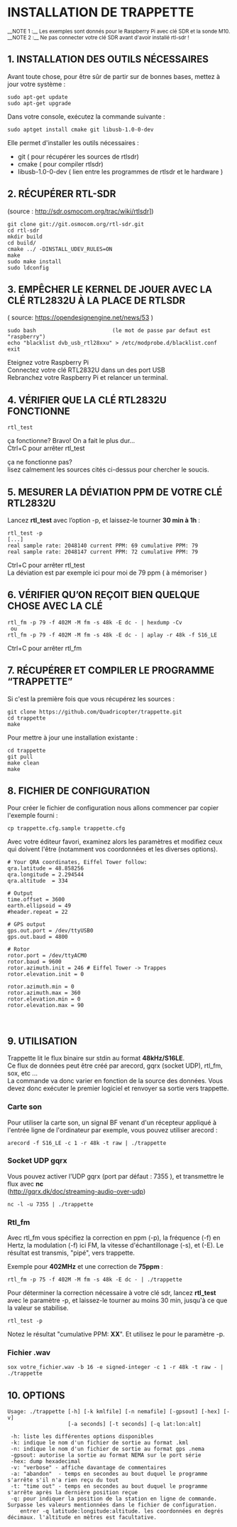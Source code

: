 # INSTALLATION DE TRAPPETTE  

<small>
__NOTE 1 :__ Les exemples sont donnés pour le Raspberry Pi avec clé SDR et la sonde M10.  
__NOTE 2 :__ Ne pas connecter votre clé SDR avant d'avoir installé rtl-sdr  ! 
</small>

## 1.	INSTALLATION DES OUTILS NÉCESSAIRES  

Avant toute chose, pour être sûr de partir sur de bonnes bases, mettez à jour votre système :  

	sudo apt-get update
	sudo apt-get upgrade  
	
Dans votre console, exécutez la commande suivante :  

	sudo aptget install cmake git libusb-1.0-0-dev

Elle permet d'installer les outils nécessaires :   

* git ( pour récupérer les sources de rtlsdr)
* cmake ( pour compiler rtlsdr)
* libusb-1.0-0-dev ( lien entre les programmes de rtlsdr et le hardware )  


## 2.	RÉCUPÉRER RTL-SDR  

(source : http://sdr.osmocom.org/trac/wiki/rtlsdr])  

	git clone git://git.osmocom.org/rtl-sdr.git
	cd rtl-sdr
	mkdir build
	cd build/
	cmake ../ -DINSTALL_UDEV_RULES=ON
	make
	sudo make install
	sudo ldconfig
    
## 3.	EMPÊCHER LE KERNEL DE JOUER AVEC LA CLÉ RTL2832U À LA PLACE DE RTLSDR  

( source: https://opendesignengine.net/news/53 )  

	sudo bash                        (le mot de passe par defaut est "raspberry")  
	echo "blacklist dvb_usb_rtl28xxu" > /etc/modprobe.d/blacklist.conf  
	exit

Eteignez votre Raspberry Pi  
Connectez votre clé RTL2832U dans un des port USB  
Rebranchez votre Raspberry Pi et relancer un terminal.  

## 4.	VÉRIFIER QUE LA CLÉ RTL2832U FONCTIONNE  
	rtl_test

ça fonctionne? Bravo! On a fait le plus dur…  
Ctrl+C pour arrêter rtl_test  

ça ne fonctionne pas?  
lisez calmement les sources cités ci-dessus pour chercher le soucis.

## 5.	MESURER LA DÉVIATION PPM DE VOTRE CLÉ RTL2832U  

Lancez **rtl_test** avec l’option -p, et laissez-le tourner **30 min à 1h** :  

	rtl_test -p
	[...]
	real sample rate: 2048140 current PPM: 69 cumulative PPM: 79
	real sample rate: 2048147 current PPM: 72 cumulative PPM: 79

	
Ctrl+C pour arrêter rtl_test  
La déviation est par exemple ici pour moi de 79 ppm ( à mémoriser )  

## 6.	VÉRIFIER QU’ON REÇOIT BIEN QUELQUE CHOSE AVEC LA CLÉ  
	rtl_fm -p 79 -f 402M -M fm -s 48k -E dc - | hexdump -Cv
	 ou 
	rtl_fm -p 79 -f 402M -M fm -s 48k -E dc - | aplay -r 48k -f S16_LE

Ctrl+C pour arrêter rtl_fm 

## 7.	RÉCUPÉRER ET COMPILER LE PROGRAMME “TRAPPETTE”  

Si c'est la première fois que vous récupérez les sources :  

	git clone https://github.com/Quadricopter/trappette.git
	cd trappette
	make

Pour mettre à jour une installation existante :  

	cd trappette
	git pull
	make clean
	make

## 8.	FICHIER DE CONFIGURATION  

Pour créer le fichier de configuration nous allons commencer par copier l'exemple fourni : 

	cp trappette.cfg.sample trappette.cfg

Avec votre éditeur favori, examinez alors les paramètres et modifiez ceux qui doivent l'être (notamment vos coordonnées et les diverses options).  


	# Your QRA coordinates, Eiffel Tower follow:
	qra.latitude = 48.858256
	qra.longitude = 2.294544
	qra.altitude  = 334
	
	# Output
	time.offset = 3600
	earth.ellipsoid = 49
	#header.repeat = 22
	
	# GPS output
	gps.out.port = /dev/ttyUSB0
	gps.out.baud = 4800

	# Rotor
	rotor.port = /dev/ttyACM0
	rotor.baud = 9600
	rotor.azimuth.init = 246 # Eiffel Tower -> Trappes
	rotor.elevation.init = 0

	rotor.azimuth.min = 0
	rotor.azimuth.max = 360
	rotor.elevation.min = 0
	rotor.elevation.max = 90
 


## 9. UTILISATION

Trappette lit le flux binaire sur stdin au format **48kHz/S16LE**.  
Ce flux de données peut être créé par arecord, gqrx (socket UDP), rtl_fm, sox, etc ...  
La commande va donc varier en fonction de la source des données.
Vous devez donc exécuter le premier logiciel et renvoyer sa sortie vers trappette.

### Carte son
Pour utiliser la carte son, un signal BF venant d'un récepteur appliqué à l'entrée ligne de l'ordinateur par exemple, vous pouvez utiliser arecord :

	arecord -f S16_LE -c 1 -r 48k -t raw | ./trappette

### Socket UDP gqrx
Vous pouvez activer l'UDP gqrx (port par défaut : 7355 ), et transmettre le flux avec **nc**  
(http://gqrx.dk/doc/streaming-audio-over-udp)  
```
nc -l -u 7355 | ./trappette
```  

### Rtl_fm  

Avec rtl_fm vous spécifiez la correction en ppm (-p), la fréquence (-f) en Hertz, la modulation (-f) ici FM, la vitesse d'échantillonage (-s), et (-E).
Le résultat est transmis, "pipé", vers trappette.  

Exemple pour **402MHz** et une correction de **75ppm** :  

```
rtl_fm -p 75 -f 402M -M fm -s 48k -E dc - | ./trappette
```  

Pour déterminer la correction nécessaire à votre clé sdr, lancez **rtl_test** avec le paramètre -p, et laissez-le tourner au moins 30 min, jusqu'à ce que la valeur se stabilise.   

```
rtl_test -p
```  

Notez le résultat "cumulative PPM: **XX**".  Et utilisez le pour le paramètre -p.
  
  
### Fichier .wav  

```
sox votre_fichier.wav -b 16 -e signed-integer -c 1 -r 48k -t raw - | ./trappette
```
  
## 10. OPTIONS

```
Usage: ./trappette [-h] [-k kmlfile] [-n nemafile] [-gpsout] [-hex] [-v]  
                   [-a seconds] [-t seconds] [-q lat:lon:alt]  
		   
 -h: liste les différentes options disponibles
 -k: indique le nom d'un fichier de sortie au format .kml 
 -n: indique le nom d'un fichier de sortie au format gps .nema
 -gpsout: autorise la sortie au format NEMA sur le port série
 -hex: dump hexadecimal
 -v: "verbose" - affiche davantage de commentaires
 -a: "abandon"  - temps en secondes au bout duquel le programme s'arrête s'il n'a rien reçu du tout
 -t: "time out" - temps en secondes au bout duquel le programme s'arrête après la dernière position reçue
 -q: pour indiquer la position de la station en ligne de commande. Surpasse les valeurs mentionnées dans le fichier de configuration.
 	entrer -q latitude:longitude:altitude. les coordonnées en degrés décimaux. l'altitude en mètres est facultative.
```
